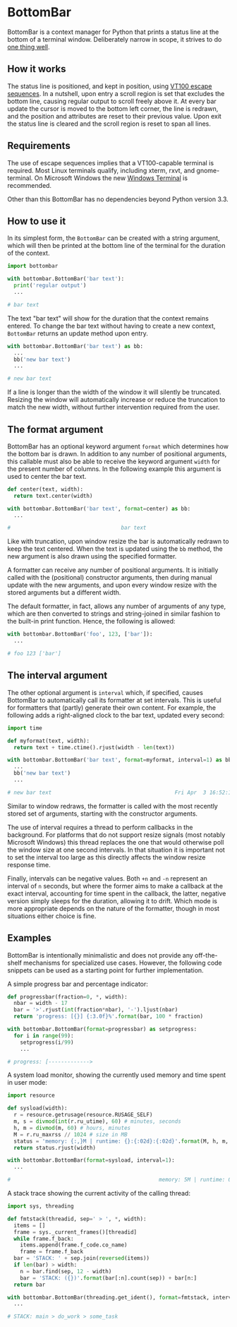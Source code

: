 BottomBar
=========

BottomBar is a context manager for Python that prints a status line at the
bottom of a terminal window. Deliberately narrow in scope, it strives to do
[one thing well][1].


How it works
------------

The status line is positioned, and kept in position, using [VT100 escape
sequences][2]. In a nutshell, upon entry a scroll region is set that excludes
the bottom line, causing regular output to scroll freely above it. At every bar
update the cursor is moved to the bottom left corner, the line is redrawn, and
the position and attributes are reset to their previous value. Upon exit the
status line is cleared and the scroll region is reset to span all lines.


Requirements
------------

The use of escape sequences implies that a VT100-capable terminal is required.
Most Linux terminals qualify, including xterm, rxvt, and gnome-terminal. On
Microsoft Windows the new [Windows Terminal][3] is recommended.

Other than this BottomBar has no dependencies beyond Python version 3.3.


How to use it
-------------

In its simplest form, the `BottomBar` can be created with a string argument,
which will then be printed at the bottom line of the terminal for the duration
of the context.

```python
import bottombar

with bottombar.BottomBar('bar text'):
  print('regular output')
  ...

# bar text                                                                    #
```

The text "bar text" will show for the duration that the context remains
entered. To change the bar text without having to create a new context,
`BottomBar` returns an update method upon entry.

```python
with bottombar.BottomBar('bar text') as bb:
  ...
  bb('new bar text')
  ...

# new bar text                                                                #
```

If a line is longer than the width of the window it will silently be truncated.
Resizing the window will automatically increase or reduce the truncation to
match the new width, without further intervention required from the user.


The format argument
-------------------

BottomBar has an optional keyword argument `format` which determines how the
bottom bar is drawn. In addition to any number of positional arguments, this
callable must also be able to receive the keyword argument `width` for the
present number of columns. In the following example this argument is used to
center the bar text.

```python
def center(text, width):
  return text.center(width)

with bottombar.BottomBar('bar text', format=center) as bb:
  ...

#                                   bar text                                  #
```

Like with truncation, upon window resize the bar is automatically redrawn to
keep the text centered. When the text is updated using the `bb` method, the new
argument is also drawn using the specified formatter.

A formatter can receive any number of positional arguments. It is initially
called with the (positional) constructor arguments, then during manual update
with the new arguments, and upon every window resize with the stored arguments
but a different width.

The default formatter, in fact, allows any number of arguments of any type,
which are then converted to strings and string-joined in similar fashion to
the built-in print function. Hence, the following is allowed:

```python
with bottombar.BottomBar('foo', 123, ['bar']):
  ...

# foo 123 ['bar']                                                             #
```


The interval argument
---------------------

The other optional argument is `interval` which, if specified, causes BottomBar
to automatically call its formatter at set intervals. This is useful for
formatters that (partly) generate their own content. For example, the following
adds a right-aligned clock to the bar text, updated every second:

```python
import time

def myformat(text, width):
  return text + time.ctime().rjust(width - len(text))

with bottombar.BottomBar('bar text', format=myformat, interval=1) as bb:
  ...
  bb('new bar text')
  ...

# new bar text                                       Fri Apr  3 16:52:13 2020 #
```

Similar to window redraws, the formatter is called with the most recently
stored set of arguments, starting with the constructor arguments.

The use of interval requires a thread to perform callbacks in the background.
For platforms that do not support resize signals (most notably Microsoft
Windows) this thread replaces the one that would otherwise poll the window size
at one second intervals. In that situation it is important not to set the
interval too large as this directly affects the window resize response time.

Finally, intervals can be negative values. Both `+n` and `-n` represent an
interval of `n` seconds, but where the former aims to make a callback at the
exact interval, accounting for time spent in the callback, the latter, negative
version simply sleeps for the duration, allowing it to drift. Which mode is
more appropriate depends on the nature of the formatter, though in most
situations either choice is fine.


Examples
--------

BottomBar is intentionally minimalistic and does not provide any off-the-shelf
mechanisms for specialized use cases. However, the following code snippets can
be used as a starting point for further implementation.


A simple progress bar and percentage indicator:

```python
def progressbar(fraction=0, *, width):
  nbar = width - 17
  bar = '>'.rjust(int(fraction*nbar), '-').ljust(nbar)
  return 'progress: [{}] {:3.0f}%'.format(bar, 100 * fraction)

with bottombar.BottomBar(format=progressbar) as setprogress:
  for i in range(99):
    setprogress(i/99)
    ...

# progress: [------------->                                            ]  25% #
```

A system load monitor, showing the currently used memory and time spent in user mode:

```python
import resource

def sysload(width):
  r = resource.getrusage(resource.RUSAGE_SELF)
  m, s = divmod(int(r.ru_utime), 60) # minutes, seconds
  h, m = divmod(m, 60) # hours, minutes
  M = r.ru_maxrss // 1024 # size in MB
  status = 'memory: {:,}M | runtime: {}:{:02d}:{:02d}'.format(M, h, m, s)
  return status.rjust(width)

with bottombar.BottomBar(format=sysload, interval=1):
  ...

#                                               memory: 5M | runtime: 0:12:10 #
```

A stack trace showing the current activity of the calling thread:

```python
import sys, threading

def fmtstack(threadid, sep=' > ', *, width):
  items = []
  frame = sys._current_frames()[threadid]
  while frame.f_back:
    items.append(frame.f_code.co_name)
    frame = frame.f_back
  bar = 'STACK: ' + sep.join(reversed(items))
  if len(bar) > width:
    n = bar.find(sep, 12 - width)
    bar = 'STACK: ({})'.format(bar[:n].count(sep)) + bar[n:]
  return bar

with bottombar.BottomBar(threading.get_ident(), format=fmtstack, interval=-.1):
  ...

# STACK: main > do_work > some_task                                           #
```


[1]: https://en.wikipedia.org/wiki/Unix_philosophy
[2]: https://vt100.net/docs/vt100-ug/
[3]: https://aka.ms/windowsterminal
